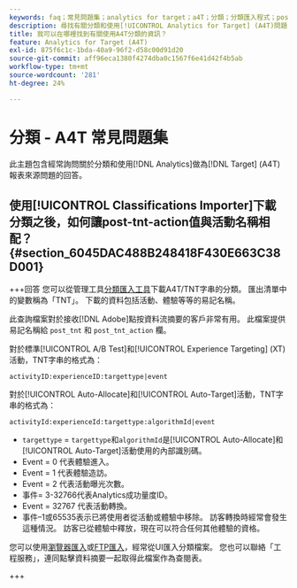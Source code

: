 ```yaml
---
keywords: faq；常見問題集；analytics for target；a4T；分類；分類匯入程式；post-tnt-action；事件程式碼
description: 尋找有關分類和使用[!UICONTROL Analytics for Target] (A4T)問題的解答。
title: 我可以在哪裡找到有關使用A4T分類的資訊？
feature: Analytics for Target (A4T)
exl-id: 875f6c1c-1bda-40a9-96f2-d58c00d91d20
source-git-commit: aff96eca1380f4274dba0c1567f6e41d42f4b5ab
workflow-type: tm+mt
source-wordcount: '281'
ht-degree: 24%

---
```


# 分類 - A4T 常見問題集

此主題包含經常詢問關於分類和使用[!DNL Analytics]做為[!DNL Target] (A4T)報表來源問題的回答。

## 使用[!UICONTROL Classifications Importer]下載分類之後，如何讓post-tnt-action值與活動名稱相配？ {#section_6045DAC488B248418F430E663C38D001}

+++回答
您可以從管理工具[分類匯入工具](https://experienceleague.adobe.com/docs/analytics/components/classifications/classifications-importer/c-working-with-saint.html?lang=zh-Hant)下載A4T/TNT字串的分類。 匯出清單中的變數稱為「TNT」。 下載的資料包括活動、體驗等等的易記名稱。

此查詢檔案對於接收[!DNL Adobe]點按資料流摘要的客戶非常有用。 此檔案提供易記名稱給 `post_tnt` 和 `post_tnt_action` 欄。

對於標準[!UICONTROL A/B Test]和[!UICONTROL Experience Targeting] (XT)活動，TNT字串的格式為：

```
activityID:experienceID:targettype|event
```

對於[!UICONTROL Auto-Allocate]和[!UICONTROL Auto-Target]活動，TNT字串的格式為：

```
activityId:experienceId:targettype:algorithmId|event
```

* `targettype` = `targettype`和`algorithmId`是[!UICONTROL Auto-Allocate]和[!UICONTROL Auto-Target]活動使用的內部識別碼。
* Event = 0 代表體驗進入。
* Event = 1 代表體驗造訪。
* Event = 2 代表活動曝光次數。
* 事件= 3-32766代表Analytics成功量度ID。
* Event = 32767 代表活動轉換。
* 事件–1或65535表示已將使用者從活動或體驗中移除。 訪客轉換時經常會發生這種情況。 訪客已從體驗中釋放，現在可以符合任何其他體驗的資格。

您可以使用[瀏覽器匯入](https://experienceleague.adobe.com/docs/analytics/components/classifications/classifications-importer/browser-import.html?lang=zh-Hant)或[FTP匯入](https://experienceleague.adobe.com/docs/analytics/components/classifications/classifications-importer/import-file.html?lang=zh-Hant)，經常從UI匯入分類檔案。 您也可以聯絡「工程服務」，連同點擊資料摘要一起取得此檔案作為查閱表。

+++
